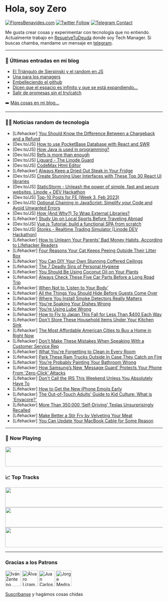 # Hola, soy Zero

[![FloresBenavides.com](https://img.shields.io/website?down_message=oops&label=MiBlog&style=for-the-badge&up_message=online&url=https%3A%2F%2Ffloresbenavides.com)](https://floresbenavides.com) [![Twitter Follow](https://img.shields.io/twitter/follow/ZeroDragon?color=%231DA1F2&label=Follow&logo=twitter&logoColor=ffffff&style=for-the-badge)](https://twitter.com/zerodragon) [![Telegram Contact](https://img.shields.io/badge/escr%C3%ADbeme-ZeroDragon-%2326A5E4?style=for-the-badge&logo=telegram)](https://t.me/zerodragon)

Me gusta crear cosas y experimentar con tecnología que no entiendo.
Actualmente trabajo en [ResuelveTuDeuda](http://github.com/resuelve) donde soy Tech Manager.
Si buscas chamba, mandame un mensaje en [telegram](https://t.me/zerodragon).

---

### 📕 Últimas entradas en mi blog
<!-- BLOG-POST-LIST:START -->
- [El Triángulo de Sierpinski y el random en JS](https://floresbenavides.com/el-triangulo-de-sierpinski-y-el-random-en-js/)
- [Una para los managers](https://floresbenavides.com/una-para-los-managers/)
- [Embelleciendo el github](https://floresbenavides.com/embelleciendo-el-github/)
- [Dicen que el espacio es infinito y que se está expandiendo…](https://floresbenavides.com/dicen-que-el-espacio-es-infinito-y-que-se-esta-expandiendo/)
- [Salir de promesas sin el try/catch](https://floresbenavides.com/salir-de-promesas-sin-el-try-catch/)
<!-- BLOG-POST-LIST:END -->

➡️ [Más cosas en mi blog...](https://floresbenavides.com)

---

### 👨‍💻 Noticias random de tecnología
<!-- TECH-POSTS:START -->
- [Lifehacker] [You Should Know the Difference Between a Chargeback and a Refund](https://lifehacker.com/you-should-know-the-difference-between-a-chargeback-and-1850129108)
- [Dev.to/JS] [How to use PocketBase Database with React and SWR](https://dev.to/franciscomendes10866/how-to-use-pocketbase-database-with-react-2gg9)
- [Dev.to/JS] [How Java is used in programming?](https://dev.to/thomas23459/how-java-is-used-in-programming-3929)
- [Dev.to/JS] [Refs is more than enough](https://dev.to/thexdev/refs-is-more-than-enough-4a2a)
- [Dev.to/JS] [Liguard - The Linode Guard](https://dev.to/darthbenro008/liguard-the-linode-guard-5cjo)
- [Dev.to/JS] [CodeMax Html Editor](https://dev.to/onlinedevelopers/codemax-html-editor-5h02)
- [Lifehacker] [Always Keep a Dried Out Steak in Your Fridge](https://lifehacker.com/always-keep-a-dried-out-steak-in-your-fridge-1850129530)
- [Dev.to/JS] [Create Stunning User Interfaces with These Top 30 React UI libraries](https://dev.to/ziontutorial/create-stunning-user-interfaces-with-these-top-30-react-ui-libraries-26eb)
- [Dev.to/JS] [StaticStorm - Unleash the power of simple, fast and secure websites. Linode + DEV Hackathon](https://dev.to/devarshishimpi/staticstorm-unleash-the-power-of-simple-fast-and-secure-websites-linode-dev-hackathon-382g)
- [Dev.to/JS] [Top-10 Posts for FE &lpar;Week 3, Feb 2023&rpar;](https://dev.to/fruntend/top-10-posts-for-fe-week-3-feb-2023-5005)
- [Dev.to/JS] [Optional Chaining in JavaScript: Simplify your Code and Avoid Unwanted Errors](https://dev.to/bitheap_tech/optional-chaining-in-javascript-simplify-your-code-and-avoid-unwanted-errors-20lh)
- [Dev.to/JS] [How &lpar;And Why?&rpar; To Wrap External Libraries?](https://dev.to/dsibinski/how-and-why-to-wrap-external-libraries-59hn)
- [Lifehacker] [Study Up on Local Sports Before Traveling Abroad](https://lifehacker.com/study-up-on-local-sports-before-traveling-abroad-1850129721)
- [Dev.to/JS] [Vue.js Tutorial: build a functional SPA from scratch](https://dev.to/educative/vuejs-tutorial-build-a-functional-spa-from-scratch-3624)
- [Dev.to/JS] [Stonks - Realtime Trading Simulator [Linode DEV Hackathon]](https://dev.to/narottam04/stonks-realtime-trading-simulator-linode-dev-hackathon-i2p)
- [Lifehacker] [How to Unlearn Your Parents&#39; Bad Money Habits, According to Lifehacker Readers](https://lifehacker.com/how-to-unlearn-your-parents-bad-money-habits-according-1850127795)
- [Lifehacker] [Four Reasons Your Cat Keeps Peeing Outside Their Litter Box](https://lifehacker.com/four-reasons-your-cat-keeps-peeing-outside-their-litter-1850125397)
- [Lifehacker] [You Can DIY Your Own Stunning Coffered Ceilings](https://lifehacker.com/you-can-diy-your-own-stunning-coffered-ceilings-1850129947)
- [Lifehacker] [The 7 Deadly Sins of Personal Hygiene](https://lifehacker.com/the-7-deadly-sins-of-personal-hygiene-1850130331)
- [Lifehacker] [You Should Be Using Coconut Oil on Your Plants](https://lifehacker.com/you-should-be-using-coconut-oil-on-your-plants-1850124551)
- [Lifehacker] [Always Check These Five Car Parts Before a Long Road Trip](https://lifehacker.com/always-check-these-five-car-parts-before-a-long-road-tr-1850125026)
- [Lifehacker] [When Not to ‘Listen to Your Body’](https://lifehacker.com/when-not-to-listen-to-your-body-1850129164)
- [Lifehacker] [All the Things You Should Hide Before Guests Come Over](https://lifehacker.com/all-the-things-you-should-hide-before-guests-come-over-1850128458)
- [Lifehacker] [Where You Install Smoke Detectors Really Matters](https://lifehacker.com/where-you-install-smoke-detectors-really-matters-1850124566)
- [Lifehacker] [You&#39;re Soaking Your Dishes Wrong](https://lifehacker.com/youre-soaking-your-dishes-wrong-1850071577)
- [Lifehacker] [You’re Using Lube Wrong](https://lifehacker.com/you-re-using-lube-wrong-1850120415)
- [Lifehacker] [How to Fly to Japan This Fall for Less Than $400 Each Way](https://lifehacker.com/how-to-fly-to-japan-this-fall-for-less-than-400-each-w-1850124601)
- [Lifehacker] [Don&#39;t Store These Household Items Under Your Kitchen Sink](https://lifehacker.com/dont-store-these-household-items-under-your-kitchen-sin-1850124613)
- [Lifehacker] [The Most Affordable American Cities to Buy a Home in Right Now](https://lifehacker.com/the-most-affordable-american-cities-to-buy-a-home-in-ri-1850124619)
- [Lifehacker] [Don&#39;t Make These Mistakes When Speaking With a Customer Service Rep](https://lifehacker.com/dont-make-these-mistakes-when-speaking-with-a-customer-1850124655)
- [Lifehacker] [What You&#39;re Forgetting to Clean in Every Room](https://lifehacker.com/what-youre-forgetting-to-clean-in-every-room-1850129100)
- [Lifehacker] [Park These Ram Trucks Outside In Case They Catch on Fire](https://lifehacker.com/park-these-ram-trucks-outside-in-case-they-catch-on-fir-1850129566)
- [Lifehacker] [You’re Probably Painting Your Bathroom Wrong](https://lifehacker.com/you-re-probably-painting-your-bathroom-wrong-1850128267)
- [Lifehacker] [How Samsung’s New ‘Message Guard’ Protects Your Phone From &#39;Zero-Click&#39; Attacks](https://lifehacker.com/how-samsung-s-new-message-guard-protects-your-phone-f-1850127377)
- [Lifehacker] [Don&#39;t Call the IRS This Weekend Unless You Absolutely Have To](https://lifehacker.com/dont-call-the-irs-this-weekend-unless-you-absolutely-ha-1850129949)
- [Lifehacker] [How to Get the New iPhone Emojis Early](https://lifehacker.com/how-to-get-the-new-iphone-emojis-early-1850128259)
- [Lifehacker] [The Out-of-Touch Adults’ Guide to Kid Culture: What is &#39;Enyacore?&#39;](https://lifehacker.com/what-is-enyacore-1850129373)
- [Lifehacker] [More Than 350,000 ‘Self-Driving’ Teslas Unsurprisingly Recalled](https://lifehacker.com/more-than-350-000-self-driving-teslas-unsurprisingly-1850128703)
- [Lifehacker] [Make Better a Stir Fry by Velveting Your Meat](https://lifehacker.com/make-better-a-stir-fry-by-velveting-your-meat-1850128415)
- [Lifehacker] [You Can Update Your MacBook Cable for Some Reason](https://lifehacker.com/you-can-update-your-macbook-cable-for-some-reason-1850127766)<!-- TECH-POSTS:END -->

---

### 🎵 Now Playing
<a href="https://spotify-now-playing-dun.vercel.app/now-playing?open"><img src="https://spotify-now-playing-dun.vercel.app/now-playing" width="540" height="64"></a>

### 📈 Top Tracks
<a href="https://spotify-now-playing-dun.vercel.app/top-tracks?i=1&open"><img src="https://spotify-now-playing-dun.vercel.app/top-tracks?i=1" width="540" height="64"></a>
<a href="https://spotify-now-playing-dun.vercel.app/top-tracks?i=2&open"><img src="https://spotify-now-playing-dun.vercel.app/top-tracks?i=2" width="540" height="64"></a>
<a href="https://spotify-now-playing-dun.vercel.app/top-tracks?i=3&open"><img src="https://spotify-now-playing-dun.vercel.app/top-tracks?i=3" width="540" height="64"></a>

---

### Gracias a los Patrons
[<img src="https://avatars.githubusercontent.com/u/243380?v=4" alt="Iván Zenteno" width="50px">](https://github.com/k001) [<img src="https://avatars.githubusercontent.com/u/19955639?v=4" alt="Álvaro Lizama" width="50px">](https://github.com/alvarolizama) [<img src="https://avatars.githubusercontent.com/u/2718753?v=4" alt="Juan Carlos Ruiz" width="50px">](https://github.com/JuanCrg90) [<img src="https://avatars.githubusercontent.com/u/37025?v=4" alt="Jorge Medrano" width="50px">](https://github.com/h1pp1e) 

[Suscríbanse](https://www.patreon.com/zerodragon) y hagámos cosas chidas
